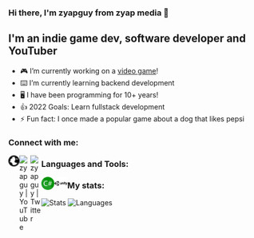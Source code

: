 ### Hi there, I'm zyapguy from zyap media 👋

## I'm an indie game dev, software developer and YouTuber
- 🎮 I’m currently working on a [video game][website]!
- ⌨️ I’m currently learning backend development
- 🖥️ I have been programming for 10+ years!
- 👍 2022 Goals: Learn fullstack development
- ⚡ Fun fact: I once made a popular game about a dog that likes pepsi

### Connect with me:

[<img align="left" alt="zyapguy" width="22px" src="https://raw.githubusercontent.com/iconic/open-iconic/master/svg/globe.svg" />][website]
[<img align="left" alt="zyapguy | YouTube" width="22px" src="https://cdn.jsdelivr.net/npm/simple-icons@v3/icons/youtube.svg" />][youtube]
[<img align="left" alt="zyapguy | Twitter" width="22px" src="https://cdn.jsdelivr.net/npm/simple-icons@v3/icons/twitter.svg" />][twitter]



### Languages and Tools:

<img align="left" alt="C#" width="26px" src="https://raw.githubusercontent.com/github/explore/80688e429a7d4ef2fca1e82350fe8e3517d3494d/topics/csharp/csharp.png" />
<img align="left" alt="Unity" width="26px" src="https://raw.githubusercontent.com/github/explore/80688e429a7d4ef2fca1e82350fe8e3517d3494d/topics/unity/unity.png" />


### My stats:
![Stats](https://github-readme-stats.vercel.app/api?username=zyapguy&show_icons=true&theme=vue)
![Languages](https://github-readme-stats.vercel.app/api/top-langs/?username=zyapguy&layout=compact&theme=vue)

[website]: https://www.playgenerations.com
[twitter]: https://twitter.com/zyapguy
[youtube]: https://www.youtube.com/channel/UCc4IizbM0q_JySK3XUY0Drw
<br />
<br />
